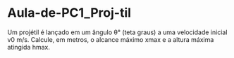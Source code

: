 # Aula-de-PC1_Proj-til
Um projétil é lançado em um ângulo θ° (teta graus) a uma velocidade inicial v0 m/s. Calcule, em metros, o alcance máximo xmax e a altura máxima atingida hmax.
